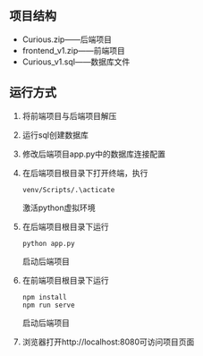 ## 项目结构

- Curious.zip——后端项目
- frontend_v1.zip——前端项目
- Curious_v1.sql——数据库文件


## 运行方式
1. 将前端项目与后端项目解压

2. 运行sql创建数据库

3. 修改后端项目app.py中的数据库连接配置

4. 在后端项目根目录下打开终端，执行

   ```
   venv/Scripts/.\acticate
   ```

   激活python虚拟环境

5. 在后端项目根目录下运行
	```
	python app.py
	```
	
	启动后端项目
	
6. 在前端项目根目录下运行
	```
	npm install
	npm run serve
	```
	启动后端项目

7. 浏览器打开http://localhost:8080可访问项目页面